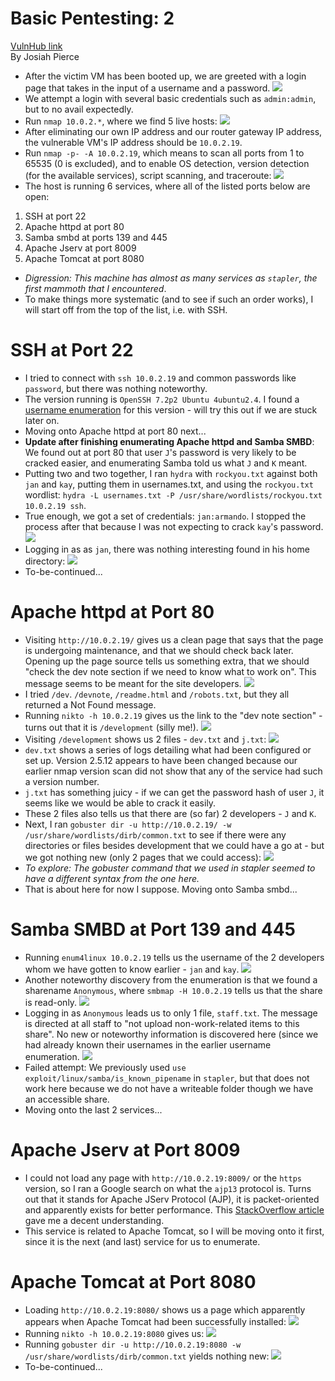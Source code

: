 # Basic Pentesting: 2
[VulnHub link](https://www.vulnhub.com/entry/basic-pentesting-2,241/)  
By Josiah Pierce  

* After the victim VM has been booted up, we are greeted with a login page that takes in the input of a username and a password.
![](/screenshots/basic-pentesting-2/loginInitial.jpg)
* We attempt a login with several basic credentials such as `admin:admin`, but to no avail expectedly.
* Run `nmap 10.0.2.*`, where we find 5 live hosts:
![](/screenshots/basic-pentesting-2/nmapScan.jpg)
* After eliminating our own IP address and our router gateway IP address, the vulnerable VM's IP address should be `10.0.2.19`.
* Run `nmap -p- -A 10.0.2.19`, which means to scan all ports from 1 to 65535 (0 is excluded), and to enable OS detection, version detection (for the available services), script scanning, and traceroute:
![](/screenshots/basic-pentesting-2/scanAllPortsandServiceVersions.jpg)
* The host is running 6 services, where all of the listed ports below are open:
1. SSH at port 22
2. Apache httpd at port 80
3. Samba smbd at ports 139 and 445
4. Apache Jserv at port 8009
5. Apache Tomcat at port 8080
* *Digression: This machine has almost as many services as `stapler`, the first mammoth that I encountered*.
* To make things more systematic (and to see if such an order works), I will start off from the top of the list, i.e. with SSH.

# SSH at Port 22
* I tried to connect with `ssh 10.0.2.19` and common passwords like `password`, but there was nothing noteworthy.
* The version running is `OpenSSH 7.2p2 Ubuntu 4ubuntu2.4`. I found a [username enumeration](https://www.exploit-db.com/exploits/40136) for this version - will try this out if we are stuck later on.
* Moving onto Apache httpd at port 80 next...
* **Update after finishing enumerating Apache httpd and Samba SMBD**: We found out at port 80 that user `J`'s password is very likely to be cracked easier, and enumerating Samba told us what `J` and `K` meant.
* Putting two and two together, I ran `hydra` with `rockyou.txt` against both `jan` and `kay`, putting them in usernames.txt, and using the `rockyou.txt` wordlist: `hydra -L usernames.txt -P /usr/share/wordlists/rockyou.txt 10.0.2.19 ssh`.
* True enough, we got a set of credentials: `jan:armando`. I stopped the process after that because I was not expecting to crack `kay`'s password.
![](/screenshots/basic-pentesting-2/hydraJanCredentials.jpg)
* Logging in as as `jan`, there was nothing interesting found in his home directory:
![](/screenshots/basic-pentesting-2/sshJanLogin.jpg)
* To-be-continued...

# Apache httpd at Port 80
* Visiting `http://10.0.2.19/` gives us a clean page that says that the page is undergoing maintenance, and that we should check back later. Opening up the page source tells us something extra, that we should "check the dev note section if we need to know what to work on". This message seems to be meant for the site developers.
![](/screenshots/basic-pentesting-2/siteInitialLoad.jpg)
* I tried `/dev`. `/devnote`, `/readme.html` and `/robots.txt`, but they all returned a Not Found message.
* Running `nikto -h 10.0.2.19` gives us the link to the "dev note section" - turns out that it is `/development` (silly me!).
![](/screenshots/basic-pentesting-2/niktoScan.jpg)
* Visiting `/development` shows us 2 files - `dev.txt` and `j.txt`:
![](/screenshots/basic-pentesting-2/developmentDirectoryFiles.jpg)
* `dev.txt` shows a series of logs detailing what had been configured or set up. Version 2.5.12 appears to have been changed because our earlier nmap version scan did not show that any of the service had such a version number.
* `j.txt` has something juicy - if we can get the password hash of user `J`, it seems like we would be able to crack it easily.
* These 2 files also tells us that there are (so far) 2 developers - `J` and `K`.
* Next, I ran `gobuster dir -u http://10.0.2.19/ -w /usr/share/wordlists/dirb/common.txt` to see if there were any directories or files besides development that we could have a go at - but we got nothing new (only 2 pages that we could access):
![](/screenshots/basic-pentesting-2/gobusterPort80Scan.jpg)
* *To explore: The gobuster command that we used in stapler seemed to have a different syntax from the one here.*
* That is about here for now I suppose. Moving onto Samba smbd...

# Samba SMBD at Port 139 and 445
* Running `enum4linux 10.0.2.19` tells us the username of the 2 developers whom we have gotten to know earlier - `jan` and `kay`.
![](/screenshots/basic-pentesting-2/sambaUsernameEnum.jpg)
* Another noteworthy discovery from the enumeration is that we found a sharename `Anonymous`, where `smbmap -H 10.0.2.19` tells us that the share is read-only.
![](/screenshots/basic-pentesting-2/shareEnum.jpg)
* Logging in as `Anonymous` leads us to only 1 file, `staff.txt`. The message is directed at all staff to "not upload non-work-related items to this share". No new or noteworthy information is discovered here (since we had already known their usernames in the earlier username enumeration.
![](/screenshots/basic-pentesting-2/staffTxt.jpg)
* Failed attempt: We previously used `use exploit/linux/samba/is_known_pipename` in `stapler`, but that does not work here because we do not have a writeable folder though we have an accessible share.
* Moving onto the last 2 services...

# Apache Jserv at Port 8009
* I could not load any page with `http://10.0.2.19:8009/` or the `https` version, so I ran a Google search on what the `ajp13` protocol is. Turns out that it stands for Apache JServ Protocol (AJP), it is packet-oriented and apparently exists for better performance. This [StackOverflow article](https://stackoverflow.com/questions/21757694/what-is-ajp-protocol-used-for) gave me a decent understanding.
* This service is related to Apache Tomcat, so I will be moving onto it first, since it is the next (and last) service for us to enumerate.

# Apache Tomcat at Port 8080
* Loading `http://10.0.2.19:8080/` shows us a page which apparently appears when Apache Tomcat had been successfully installed:
![](/screenshots/basic-pentesting-2/apacheTomcatInstalled.jpg)
* Running `nikto -h 10.0.2.19:8080` gives us:
![](/screenshots/basic-pentesting-2/niktoScanTomcat.jpg)
* Running `gobuster dir -u http://10.0.2.19:8080 -w /usr/share/wordlists/dirb/common.txt` yields nothing new:
![](/screenshots/basic-pentesting-2/gobusterPort8080Scan.jpg)
* To-be-continued...